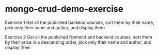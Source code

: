 # mongo-crud-demo-exercise

Exercise 1
Get all the published backend courses,
sort them by their name,
pick only their name and author,
and display them

Exercise 2
Get all the published frontend and backend courses,
sort them by their price in a descending order,
pick only their name and author,
and display them
